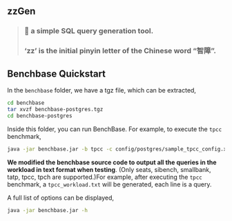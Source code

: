 ## zzGen
> ### 🔧 a simple SQL query generation tool.
> ### ‘zz’ is the initial pinyin letter of the Chinese word “智障”.



## Benchbase Quickstart

In the `benchbase` folder, we have a tgz file, which can be extracted,

```bash
cd benchbase
tar xvzf benchbase-postgres.tgz
cd benchbase-postgres
```

Inside this folder, you can run BenchBase. For example, to execute the `tpcc` benchmark,

```bash
java -jar benchbase.jar -b tpcc -c config/postgres/sample_tpcc_config.xml --create=true --load=true --execute=true
```

**We modified the benchbase source code to output all the queries in the workload in text format when testing**. (Only seats, sibench, smallbank, tatp, tpcc, tpch are supported.)For example, after executing the `tpcc` benchmark, a  `tpcc_workload.txt` will be generated, each line is a query. 

A full list of options can be displayed,

```bash
java -jar benchbase.jar -h
```

